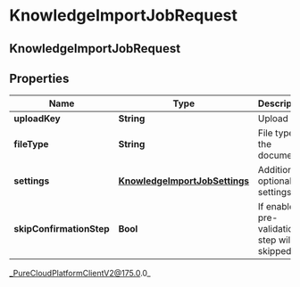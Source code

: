 # KnowledgeImportJobRequest

## KnowledgeImportJobRequest

## Properties

|Name | Type | Description | Notes|
|------------ | ------------- | ------------- | -------------|
| **uploadKey** | **String** | Upload key | |
| **fileType** | **String** | File type of the document | |
| **settings** | [**KnowledgeImportJobSettings**](KnowledgeImportJobSettings) | Additional optional settings | [optional] |
| **skipConfirmationStep** | **Bool** | If enabled pre-validation step will be skipped. | [optional] |



_PureCloudPlatformClientV2@175.0.0_
